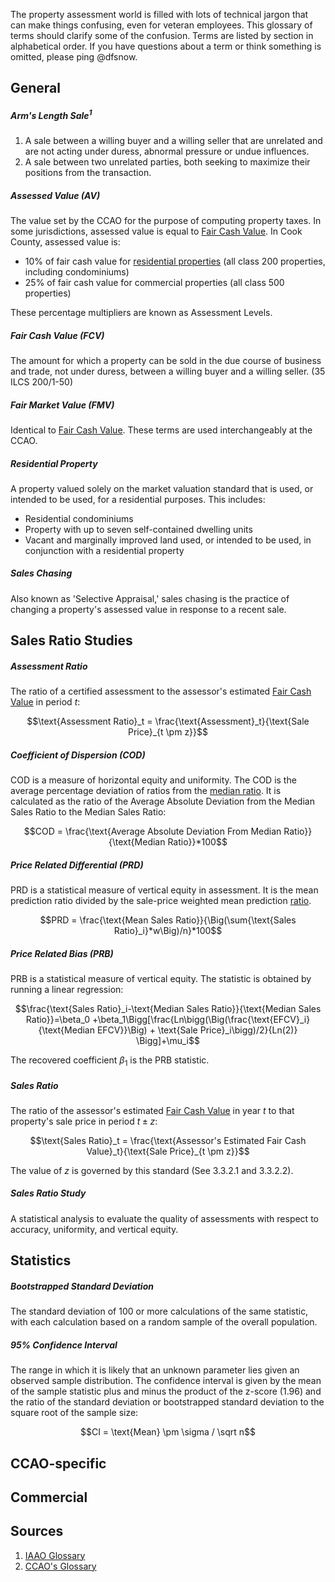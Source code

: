The property assessment world is filled with lots of technical jargon that can make things confusing, even for veteran employees. This glossary of terms should clarify some of the confusion. Terms are listed by section in alphabetical order. If you have questions about a term or think something is omitted, please ping @dfsnow.

## General

##### Arm's Length Sale<sup>1</sup>

1. A sale between a willing buyer and a willing seller that are unrelated and are not acting under duress, abnormal pressure or undue influences.
2. A sale between two unrelated parties, both seeking to maximize their positions from the transaction. 

##### Assessed Value (AV)

The value set by the CCAO for the purpose of computing property taxes. In some jurisdictions, assessed value is equal to [Fair Cash Value](#fair-cash-value-fcv). In Cook County, assessed value is:

   - 10% of fair cash value for [residential properties](#residential-property) (all class 200 properties, including condominiums)
   - 25% of fair cash value for commercial properties (all class 500 properties) 

These percentage multipliers are known as Assessment Levels.

##### Fair Cash Value (FCV)

The amount for which a property can be sold in the due course of business and trade, not under duress, between a willing buyer and a willing seller. (35 ILCS 200/1-50)

##### Fair Market Value (FMV)

Identical to [Fair Cash Value](#fair-cash-value-fcv). These terms are used interchangeably at the CCAO. 

##### Residential Property

A property valued solely on the market valuation standard that is used, or intended to be used, for a residential purposes. This includes:

* Residential condominiums
* Property with up to seven self-contained dwelling units
* Vacant and marginally improved land used, or intended to be used, in conjunction with a residential property

##### Sales Chasing

Also known as 'Selective Appraisal,' sales chasing is the practice of changing a property's assessed value in response to a recent sale.

## Sales Ratio Studies

##### Assessment Ratio

The ratio of a certified assessment to the assessor's estimated [Fair Cash Value](#fair-cash-value-fcv) in period $`t`$:

```math
\text{Assessment Ratio}_t = \frac{\text{Assessment}_t}{\text{Sale Price}_{t \pm z}}
```

##### Coefficient of Dispersion (COD)

COD is a measure of horizontal equity and uniformity. The COD is the average percentage deviation of ratios from the [median ratio](#sales-ratio). It is calculated as the ratio of the Average Absolute Deviation from the Median Sales Ratio to the Median Sales Ratio:

```math
COD = \frac{\text{Average Absolute Deviation From Median Ratio}}{\text{Median Ratio}}*100
```

##### Price Related Differential (PRD)

PRD is a statistical measure of vertical equity in assessment. It is the mean prediction ratio divided by the sale-price weighted mean prediction [ratio](#sales-ratio).

```math
PRD = \frac{\text{Mean Sales Ratio}}{\Big(\sum{\text{Sales Ratio}_i}*w\Big)/n}*100
```

##### Price Related Bias (PRB)

PRB is a statistical measure of vertical equity. The statistic is obtained by running a linear regression:

```math
\frac{\text{Sales Ratio}_i-\text{Median Sales Ratio}}{\text{Median Sales Ratio}}=\beta_0 +\beta_1\Bigg[\frac{Ln\bigg(\Big(\frac{\text{EFCV}_i}{\text{Median EFCV}}\Big) + \text{Sale Price}_i\bigg)/2}{Ln(2)} \Bigg]+\mu_i
```

The recovered coefficient $`\beta_1`$ is the PRB statistic.

##### Sales Ratio

The ratio of the assessor's estimated [Fair Cash Value](#fair-cash-value-fcv) in year $`t`$ to that property's sale price in period $`t \pm z`$:

```math
\text{Sales Ratio}_t = \frac{\text{Assessor's Estimated Fair Cash Value}_t}{\text{Sale Price}_{t \pm z}}
```

The value of $`z`$ is governed by this standard (See 3.3.2.1 and 3.3.2.2).

##### Sales Ratio Study

A statistical analysis to evaluate the quality of assessments with respect to accuracy, uniformity, and vertical equity.

## Statistics

##### Bootstrapped Standard Deviation

The standard deviation of 100 or more calculations of the same statistic, with each calculation based on a random sample of the overall population.

##### 95% Confidence Interval

The range in which it is likely that an unknown parameter lies given an observed sample distribution. The confidence interval is given by the mean of the sample statistic plus and minus the product of the z-score (1.96) and the ratio of the standard deviation or bootstrapped standard deviation to the square root of the sample size:

```math
CI = \text{Mean} \pm \sigma / \sqrt n
```

## CCAO-specific


## Commercial


## Sources

1. [IAAO Glossary](https://www.iaao.org/media/Pubs/IAAO_Glossary.pdf)
2. [CCAO's Glossary](https://www.cookcountyassessor.com/glossary)
